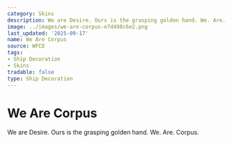 ```yaml
---
category: Skins
description: We are Desire. Ours is the grasping golden hand. We. Are. Corpus.
image: ../images/we-are-corpus-e7d498c6e2.png
last_updated: '2025-09-17'
name: We Are Corpus
source: WFCD
tags:
- Ship Decoration
- Skins
tradable: false
type: Ship Decoration
---
```


# We Are Corpus

We are Desire. Ours is the grasping golden hand. We. Are. Corpus.

